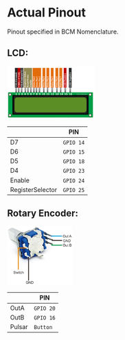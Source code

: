 # Actual Pinout
Pinout specified in BCM Nomenclature.

## LCD:
<img src="./lcd_schem.png" alt="LCD" width="40%"/>

|                |PIN                            |
|----------------|-------------------------------|
|D7								|`GPIO 14`            |
|D6								|`GPIO 15`            |
|D5								|`GPIO 18`|
|D4								|`GPIO 23`|
|Enable								|`GPIO 24`|
|RegisterSelector								|`GPIO 25`|




## Rotary Encoder:
<img src="./rotary_schem.png" alt="Rotary" width="30%"/>

|                |PIN                            |
|----------------|-------------------------------|
|OutA								|`GPIO 20`|
|OutB								|`GPIO 16`|
|Pulsar								|`Button`|
